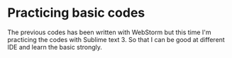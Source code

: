 # Practicing basic codes
The previous codes has been written with WebStorm but this time I'm practicing the codes with Sublime text 3.
So that I can be good at different IDE and learn the basic strongly.